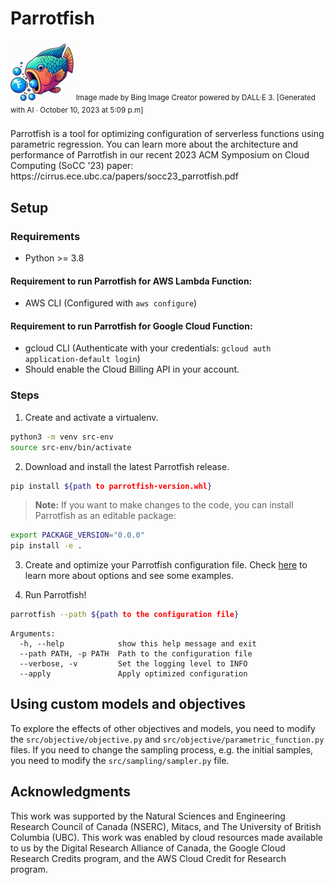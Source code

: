 # Parrotfish

<img src="./parrotfish_icon.jpeg" alt="parrotfish icon" width=20%>
<sup>Image made by Bing Image Creator powered by DALL·E 3. [Generated with AI ∙ October 10, 2023 at 5:09 p.m] </sup>
<br><br>
Parrotfish is a tool for optimizing configuration of serverless functions using parametric regression.
You can learn more about the architecture and performance of Parrotfish in our recent 2023 ACM Symposium on Cloud Computing (SoCC '23) paper: https://cirrus.ece.ubc.ca/papers/socc23_parrotfish.pdf

## Setup

### Requirements
- Python >= 3.8

#### Requirement to run Parrotfish for AWS Lambda Function:
- AWS CLI (Configured with `aws configure`)

#### Requirement to run Parrotfish for Google Cloud Function:
- gcloud CLI (Authenticate with your credentials: `gcloud auth application-default login`)
- Should enable the Cloud Billing API in your account.


### Steps
1. Create and activate a virtualenv.
```bash
python3 -m venv src-env
source src-env/bin/activate
```

2. Download and install the latest Parrotfish release. 
```bash
pip install ${path to parrotfish-version.whl}
```
> **Note:** If you want to make changes to the code, you can install Parrotfish as an editable package:
```bash
export PACKAGE_VERSION="0.0.0"
pip install -e .
```

3. Create and optimize your Parrotfish configuration file. Check [here](src/configuration/README.md) to learn more about options and see some examples.

4. Run Parrotfish!
```bash
parrotfish --path ${path to the configuration file}
```
```text
Arguments:
  -h, --help            show this help message and exit
  --path PATH, -p PATH  Path to the configuration file
  --verbose, -v         Set the logging level to INFO
  --apply               Apply optimized configuration
```

## Using custom models and objectives
To explore the effects of other objectives and models, you need to modify the `src/objective/objective.py` and 
`src/objective/parametric_function.py` files.
If you need to change the sampling process, e.g. the initial samples, you need to modify the `src/sampling/sampler.py` 
file. 

## Acknowledgments

This work was supported by the Natural Sciences and Engineering Research Council of Canada (NSERC), Mitacs, and The University of British Columbia (UBC).
This work was enabled by cloud resources made available to us by the Digital Research Alliance of Canada, the Google Cloud Research Credits program, and the AWS Cloud Credit for Research program.
